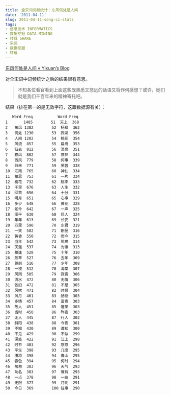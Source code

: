 ```yaml
---
title: 全宋词词频统计：东风何处是人间
date: '2011-04-11'
slug: 2011-04-11-song-ci-stats
tags:
- 信息技术 INFORMATICS
- 数据挖掘 DATA MINING
- 转载 SHARE
- 宋词
- 数据挖掘
- 转载
---
```



[东风何处是人间 « Yixuan’s
Blog](http://yixuan.cos.name/cn/2011/03/text-mining-of-song-poems/)

对全宋词中词频统计之后的结果很有意思。

> 不知各位看官看到上面这些既熟悉又悠远的话语又将作何感想？或许，她们就是我们千百年来的精神寄托吧。

结果（排在第一的是无效字符，这跟数据源有关）：

       Word Freq           Word Freq
    1       1485        51  天上  368
    2   东风 1382        52  杨柳  362
    3   何处 1230        53  西湖  356
    4   人间 1202        54  桃花  354
    5   风流  857        55  扁舟  353
    6   归去  812        56  消息  351
    7   春风  802        57  憔悴  344
    8   西风  779        58  何事  339
    9   归来  771        59  芙蓉  338
    10  江南  765        60  神仙  334
    11  相思  753        61  一片  334
    12  梅花  732        62  桃李  333
    13  千里  676        63  人生  332
    14  回首  656        64  十分  331
    15  明月  651        65  心事  329
    16  多少  648        66  黄花  328
    17  如今  642        67  一声  325
    18  阑干  630        68  佳人  324
    19  年年  613        69  长安  321
    20  万里  590        70  东君  319
    21  一笑  582        71  断肠  316
    22  黄昏  550        72  而今  315
    23  当年  542        73  鸳鸯  314
    24  天涯  537        74  为谁  313
    25  相逢  528        75  十年  310
    26  芳草  527        76  去年  309
    27  尊前  516        77  少年  308
    28  一枝  512        78  海棠  307
    29  风雨  505        79  寂寞  306
    30  流水  472        80  无情  306
    31  依旧  472        81  不是  305
    32  风吹  471        82  时候  304
    33  风月  461        83  肠断  303
    34  多情  457        84  富贵  303
    35  故人  451        85  蓬莱  303
    36  当时  450        86  昨夜  303
    37  无人  445        87  行人  302
    38  斜阳  438        88  今夜  301
    39  不知  430        89  谁知  300
    40  不见  429        90  不似  299
    41  深处  422        91  江上  298
    42  时节  403        92  悠悠  296
    43  平生  398        93  几度  295
    44  凄凉  398        94  青山  295
    45  春色  394        95  何时  294
    46  匆匆  383        96  天气  293
    47  功名  383        97  惟有  293
    48  一点  378        98  一曲  291
    49  无限  377        99  月明  291
    50  今日  369        100 往事  290
